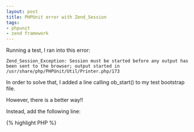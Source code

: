 ```yaml
---
layout: post
title: PHPUnit error with Zend_Session
tags:
- phpunit
- zend framework
---
```


Running a test, I ran into this error:

    
    
    Zend_Session_Exception: Session must be started before any output has been sent to the browser; output started in /usr/share/php/PHPUnit/Util/Printer.php/173
    



In order to solve that, I added a line calling ob_start() to my test bootstrap file.  

However, there is a better way!!  

Instead, add the following line:

    
{% highlight PHP %}
<?php
Zend_Session::$_unitTestEnabled = true;
{% endhighlight %}



This works flawlessly.
